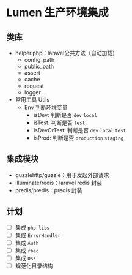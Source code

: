 # Lumen 生产环境集成

## 类库
- helper.php：laravel公共方法（自动加载）
    - config_path
    - public_path
    - assert
    - cache
    - request
    - logger
- 常用工具 Utils
    - Env 判断环境变量
        - isDev: 判断是否 `dev` `local`
        - isTest: 判断是否 `test`
        - isDevOrTest: 判断是否 `dev` `local` `test`
        - isProd: 判断是否 `production` `staging`

## 集成模块
- guzzlehttp/guzzle：用于发起外部请求
- illuminate/redis：laravel redis 封装
- predis/predis：predis 封装

## 计划
- [ ] 集成 `php-libs`
- [ ] 集成 `ErrorHandler`
- [ ] 集成 `Auth`
- [ ] 集成 `rbac`
- [ ] 集成 `Oss`
- [ ] 规范化目录结构
